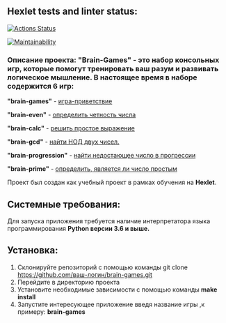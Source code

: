 ## Hexlet tests and linter status:

[![Actions Status](https://github.com/S0ldierBoy/frontend-project-44/workflows/hexlet-check/badge.svg)](https://github.com/S0ldierBoy/frontend-project-44/actions)

[![Maintainability](https://api.codeclimate.com/v1/badges/5d63266a53cfcd408a3b/maintainability)](https://codeclimate.com/github/S0ldierBoy/frontend-project-44/maintainability)

### Описание проекта: "Brain-Games" - это набор консольных игр, которые помогут тренировать ваш разум и развивать логическое мышление. В настоящее время в наборе содержится 6 игр:

**"brain-games"** - [игра-приветствие](https://asciinema.org/a/r0q5GdySC7bF6lERnv0FqHh1a)

**"brain-even"** - [определить четность числа](https://asciinema.org/a/Zf7rOiT3UitPcaP4rNXcMRZx7)

**"brain-calc"** - [решить простое выражение](https://asciinema.org/a/KjhtkBVZIIGPesWNJ3Djj7EMH)

**"brain-gcd"** - [найти НОД двух чисел.](https://asciinema.org/a/kqU5HLvH1ErbN47GQOH1cZkdZ)

**"brain-progression"** - [найти недостающее число в прогрессии](https://asciinema.org/a/GIyGcf0VFm4Bj4Nhls2EVhPPA)

**"brain-prime"** - [определить, является ли число простым](https://asciinema.org/a/mQyYgIW0aljIP2uzYvF0zwtpo)

Проект был создан как учебный проект в рамках обучения на **Hexlet**.

## Системные требования:

Для запуска приложения требуется наличие интерпретатора языка программирования **Python версии 3.6 и выше.**

## Установка:

1. Склонируйте репозиторий с помощью команды git clone https://github.com/ваш-логин/brain-games.git
2. Перейдите в директорию проекта
3. Установите необходимые зависимости с помощью команды **make install**
4. Запустите интересующее приложение введя название игры ,к примеру: **brain-games**
